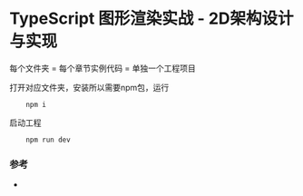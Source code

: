 # TypeScript 图形渲染实战 - 2D架构设计与实现

每个文件夹 = 每个章节实例代码 = 单独一个工程项目


打开对应文件夹，安装所以需要npm包，运行
```
    npm i 
```
启动工程
```
    npm run dev
```

### 参考
* 
